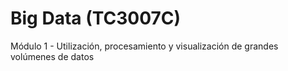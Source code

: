 # Big Data (TC3007C)
Módulo 1 - Utilización, procesamiento y visualización de grandes volúmenes de datos
